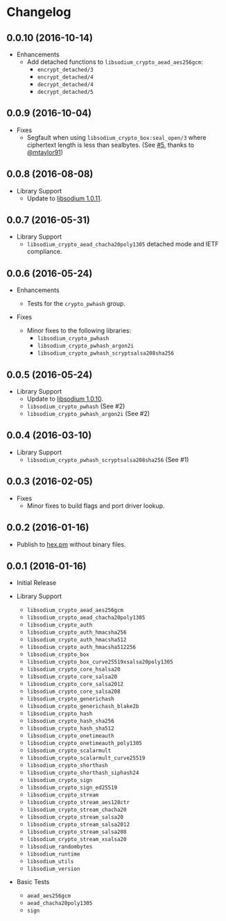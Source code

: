 # Changelog

## 0.0.10 (2016-10-14)

* Enhancements
  * Add detached functions to `libsodium_crypto_aead_aes256gcm`:
    * `encrypt_detached/3`
    * `encrypt_detached/4`
    * `decrypt_detached/4`
    * `decrypt_detached/5`

## 0.0.9 (2016-10-04)

* Fixes
  * Segfault when using `libsodium_crypto_box:seal_open/3` where ciphertext length is less than sealbytes. (See [#5](https://github.com/potatosalad/erlang-libsodium/pull/5), thanks to [@mtaylor91](https://github.com/mtaylor91))

## 0.0.8 (2016-08-08)

* Library Support
  * Update to [libsodium 1.0.11](https://github.com/jedisct1/libsodium/releases/tag/1.0.11).

## 0.0.7 (2016-05-31)

* Library Support
  * `libsodium_crypto_aead_chacha20poly1305` detached mode and IETF compliance.

## 0.0.6 (2016-05-24)

* Enhancements
  * Tests for the `crypto_pwhash` group.

* Fixes
  * Minor fixes to the following libraries:
    * `libsodium_crypto_pwhash`
    * `libsodium_crypto_pwhash_argon2i`
    * `libsodium_crypto_pwhash_scryptsalsa208sha256`

## 0.0.5 (2016-05-24)

* Library Support
  * Update to [libsodium 1.0.10](https://github.com/jedisct1/libsodium/releases/tag/1.0.10).
  * `libsodium_crypto_pwhash` (See #2)
  * `libsodium_crypto_pwhash_argon2i` (See #2)

## 0.0.4 (2016-03-10)

* Library Support
  * `libsodium_crypto_pwhash_scryptsalsa208sha256` (See #1)

## 0.0.3 (2016-02-05)

* Fixes
  * Minor fixes to build flags and port driver lookup.

## 0.0.2 (2016-01-16)

* Publish to [hex.pm](https://hex.pm/packages/libsodium) without binary files.

## 0.0.1 (2016-01-16)

* Initial Release

* Library Support
  * `libsodium_crypto_aead_aes256gcm`
  * `libsodium_crypto_aead_chacha20poly1305`
  * `libsodium_crypto_auth`
  * `libsodium_crypto_auth_hmacsha256`
  * `libsodium_crypto_auth_hmacsha512`
  * `libsodium_crypto_auth_hmacsha512256`
  * `libsodium_crypto_box`
  * `libsodium_crypto_box_curve25519xsalsa20poly1305`
  * `libsodium_crypto_core_hsalsa20`
  * `libsodium_crypto_core_salsa20`
  * `libsodium_crypto_core_salsa2012`
  * `libsodium_crypto_core_salsa208`
  * `libsodium_crypto_generichash`
  * `libsodium_crypto_generichash_blake2b`
  * `libsodium_crypto_hash`
  * `libsodium_crypto_hash_sha256`
  * `libsodium_crypto_hash_sha512`
  * `libsodium_crypto_onetimeauth`
  * `libsodium_crypto_onetimeauth_poly1305`
  * `libsodium_crypto_scalarmult`
  * `libsodium_crypto_scalarmult_curve25519`
  * `libsodium_crypto_shorthash`
  * `libsodium_crypto_shorthash_siphash24`
  * `libsodium_crypto_sign`
  * `libsodium_crypto_sign_ed25519`
  * `libsodium_crypto_stream`
  * `libsodium_crypto_stream_aes128ctr`
  * `libsodium_crypto_stream_chacha20`
  * `libsodium_crypto_stream_salsa20`
  * `libsodium_crypto_stream_salsa2012`
  * `libsodium_crypto_stream_salsa208`
  * `libsodium_crypto_stream_xsalsa20`
  * `libsodium_randombytes`
  * `libsodium_runtime`
  * `libsodium_utils`
  * `libsodium_version`

* Basic Tests
  * `aead_aes256gcm`
  * `aead_chacha20poly1305`
  * `sign`
